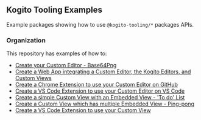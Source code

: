Kogito Tooling Examples
--

Example packages showing how to use `@kogito-tooling/*` packages APIs.

### Organization
This repository has examples of how to:
 - [Create your Custom Editor - Base64Png](/packages/base64png-editor)
 - [Create a Web App integrating a Custom Editor, the Kogito Editors, and Custom Views](/packages/webapp)
 - [Create a Chrome Extension to use your Custom Editor on GitHub](/packages/base64png-editor-chrome-extension)
 - [Create a VS Code Extension to use your Custom Editor on VS Code](/packages/base64png-editor-vscode-extension)
 - [Create a simple Custom View with an Embedded View - 'To do' List](/packages/todo-list-view)
 - [Create a Custom View which has multiple Embedded View - Ping-pong](/packages/ping-pong-view)
 - [Create a VS Code Extension to use your Custom View](/packages/todo-list-view-vscode-extension)